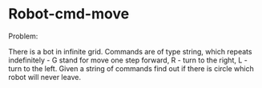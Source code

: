 # Robot-cmd-move

Problem:

There is a bot in infinite grid. Commands are of type string, which repeats indefinitely - G stand for move one step forward, R - turn to the right, L - turn to the left. Given a string of commands find out if there is circle which robot will never leave. 
